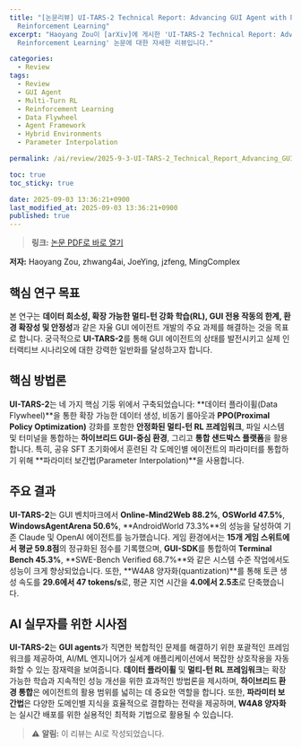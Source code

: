 ```yaml
---
title: "[논문리뷰] UI-TARS-2 Technical Report: Advancing GUI Agent with Multi-Turn
  Reinforcement Learning"
excerpt: "Haoyang Zou이 [arXiv]에 게시한 'UI-TARS-2 Technical Report: Advancing GUI Agent with Multi-Turn
  Reinforcement Learning' 논문에 대한 자세한 리뷰입니다."

categories:
  - Review
tags:
  - Review
  - GUI Agent
  - Multi-Turn RL
  - Reinforcement Learning
  - Data Flywheel
  - Agent Framework
  - Hybrid Environments
  - Parameter Interpolation

permalink: /ai/review/2025-9-3-UI-TARS-2_Technical_Report_Advancing_GUI_Agent_with_Multi-Turn_Reinforcement_Learning/

toc: true
toc_sticky: true

date: 2025-09-03 13:36:21+0900
last_modified_at: 2025-09-03 13:36:21+0900
published: true
---
```

> **링크:** [논문 PDF로 바로 열기](https://arxiv.org/abs/2509.02544)

**저자:** Haoyang Zou, zhwang4ai, JoeYing, jzfeng, MingComplex



## 핵심 연구 목표
본 연구는 **데이터 희소성, 확장 가능한 멀티-턴 강화 학습(RL), GUI 전용 작동의 한계, 환경 확장성 및 안정성**과 같은 자율 GUI 에이전트 개발의 주요 과제를 해결하는 것을 목표로 합니다. 궁극적으로 **UI-TARS-2**를 통해 GUI 에이전트의 상태를 발전시키고 실제 인터랙티브 시나리오에 대한 강력한 일반화를 달성하고자 합니다.

## 핵심 방법론
**UI-TARS-2**는 네 가지 핵심 기둥 위에서 구축되었습니다: **데이터 플라이휠(Data Flywheel)**을 통한 확장 가능한 데이터 생성, 비동기 롤아웃과 **PPO(Proximal Policy Optimization)** 강화를 포함한 **안정화된 멀티-턴 RL 프레임워크**, 파일 시스템 및 터미널을 통합하는 **하이브리드 GUI-중심 환경**, 그리고 **통합 샌드박스 플랫폼**을 활용합니다. 특히, 공유 SFT 초기화에서 훈련된 각 도메인별 에이전트의 파라미터를 통합하기 위해 **파라미터 보간법(Parameter Interpolation)**을 사용합니다.

## 주요 결과
**UI-TARS-2**는 GUI 벤치마크에서 **Online-Mind2Web 88.2%**, **OSWorld 47.5%**, **WindowsAgentArena 50.6%**, **AndroidWorld 73.3%**의 성능을 달성하여 기존 Claude 및 OpenAI 에이전트를 능가했습니다. 게임 환경에서는 **15개 게임 스위트에서 평균 59.8점**의 정규화된 점수를 기록했으며, **GUI-SDK**를 통합하여 **Terminal Bench 45.3%**, **SWE-Bench Verified 68.7%**와 같은 시스템 수준 작업에서도 성능이 크게 향상되었습니다. 또한, **W4A8 양자화(quantization)**를 통해 토큰 생성 속도를 **29.6에서 47 tokens/s**로, 평균 지연 시간을 **4.0에서 2.5초**로 단축했습니다.

## AI 실무자를 위한 시사점
**UI-TARS-2**는 **GUI agents**가 직면한 복합적인 문제를 해결하기 위한 포괄적인 프레임워크를 제공하여, AI/ML 엔지니어가 실세계 애플리케이션에서 복잡한 상호작용을 자동화할 수 있는 잠재력을 보여줍니다. **데이터 플라이휠** 및 **멀티-턴 RL 프레임워크**는 확장 가능한 학습과 지속적인 성능 개선을 위한 효과적인 방법론을 제시하며, **하이브리드 환경 통합**은 에이전트의 활용 범위를 넓히는 데 중요한 역할을 합니다. 또한, **파라미터 보간법**은 다양한 도메인별 지식을 효율적으로 결합하는 전략을 제공하며, **W4A8 양자화**는 실시간 배포를 위한 실용적인 최적화 기법으로 활용될 수 있습니다.

> ⚠️ **알림:** 이 리뷰는 AI로 작성되었습니다.
